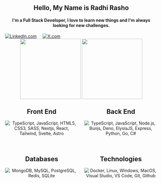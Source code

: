 <h2 align="center">Hello, My Name is Radhi Rasho</h2>

<h4 align="center">I'm a Full Stack Developer, I love to learn new things and I'm always looking for new challenges.</h4>

<div align="center">
<div style="display: flex; justify-content: between; gap: 20px;">
    <a href="https://www.linkedin.com/in/radhi-rasho">
        <img src="https://img.shields.io/badge/-LinkedIn-blue?style=for-the-badge&logo=linkedin&logoColor=white"
            alt="LinkedIn.com" />
    </a>
    <a href="https://twitter.com/RadhiRasho">
        <img src="https://img.shields.io/badge/radhi%20Rasho-black?style=for-the-badge&logo=x&logoColor=white&color=black"
            alt="X.com" />
    </a>
</div>

<div align="center" href="https://github.com/radhirasho/github-readme-stats" >
  <img height=200 align="center" src="https://github-readme-stats.vercel.app/api?username=radhirasho&theme=radical" />
  <img height=200 align="center" src="https://github-readme-stats.vercel.app/api/top-langs/?username=radhirasho&layout=donut&theme=radical" />
</div>
    
</div>
<div align="center">
    <div style="display: grid; grid-template-columns: 1fr 1fr; gap: 20px">
        <div>
            <h2 align="center">Front End</h2>
            <p align="center">
                <img src="https://go-skill-icons.vercel.app/api/icons?i=ts,js,html,css,sass,nextjs,react,tailwind,svelte,astro&theme=dark&perline=6"
                    alt="TypeScript, JavaScript, HTML5, CSS3, SASS, Nextjs, React, Tailwind, Svelte, Astro" />
            </p>
        </div>
        <div>
            <h2 align="center">Back End</h2>
            <p align="center">
                <img src="https://go-skill-icons.vercel.app/api/icons?i=ts,js,nodejs,bun,deno,elysia,hono,express,python,go,cs&theme=dark&perline=6"
                    alt="TypeScript, JavaScript, Node.js, Bunjs, Deno, ElysiaJS, Express, Python, Go, C#" />
            </p>
        </div>
        <div>
            <h2 align="center">Databases</h2>
            <p align="center">
                <img src="https://go-skill-icons.vercel.app/api/icons?i=mongodb,mysql,postgresql,redis,sqlite&theme=dark&perline=6"
                    alt="MongoDB, MySQL, PostgreSQL, Redis, SQLite" />
            </p>
        </div>
        <div>
            <h2 align="center">Technologies</h2>
            <img src="https://go-skill-icons.vercel.app/api/icons?i=docker,linux,windows,apple,visualstudio,vscode,git,github&theme=dark&perline=6"
                alt="Docker, Linux, Windows, MacOS, Visual Studio, VS Code, Git, Github" />
        </div>
    </div>
</div>
